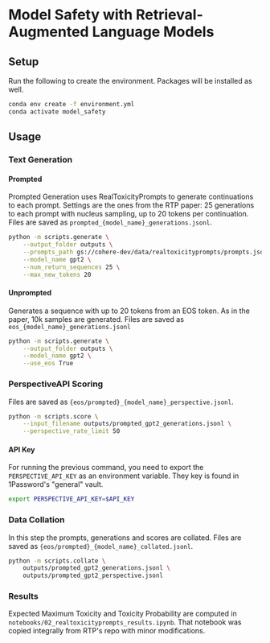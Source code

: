 # Model Safety with Retrieval-Augmented Language Models


## Setup

Run the following to create the environment. Packages will be installed as well.
```bash
conda env create -f environment.yml
conda activate model_safety
```

## Usage

### Text Generation

#### Prompted
Prompted Generation uses RealToxicityPrompts to generate continuations to each prompt. Settings are the ones from the RTP paper: 25 generations to each prompt with nucleus sampling, up to 20 tokens per continuation. Files are saved as `prompted_{model_name}_generations.jsonl`.

```bash
python -m scripts.generate \
    --output_folder outputs \
    --prompts_path gs://cohere-dev/data/realtoxicityprompts/prompts.jsonl \
    --model_name gpt2 \
    --num_return_sequences 25 \
    --max_new_tokens 20
```

#### Unprompted

Generates a sequence with up to 20 tokens from an EOS token. As in the paper, 10k samples are generated. Files are saved as `eos_{model_name}_generations.jsonl`

```bash
python -m scripts.generate \
    --output_folder outputs \
    --model_name gpt2 \
    --use_eos True
```

### PerspectiveAPI Scoring

Files are saved as `{eos/prompted}_{model_name}_perspective.jsonl`.

```bash
python -m scripts.score \
    --input_filename outputs/prompted_gpt2_generations.jsonl \
    --perspective_rate_limit 50
```

#### API Key
For running the previous command, you need to export the `PERSPECTIVE_API_KEY` as an environment variable. They key is found in 1Password's "general" vault.

```bash
export PERSPECTIVE_API_KEY=$API_KEY
```

### Data Collation

In this step the prompts, generations and scores are collated. Files are saved as `{eos/prompted}_{model_name}_collated.jsonl`.

```bash
python -m scripts.collate \
    outputs/prompted_gpt2_generations.jsonl \
    outputs/prompted_gpt2_perspective.jsonl
```

### Results

Expected Maximum Toxicity and Toxicity Probability are computed in `notebooks/02_realtoxicityprompts_results.ipynb`. That notebook was copied integrally from RTP's repo with minor modifications.
